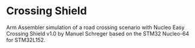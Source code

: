 # Crossing Shield

Arm Assembler simulation of a road crossing scenario with Nucleo Easy Crossing Shield v1.0 by Manuel Schreger based on the STM32 Nucleo-64 for STM32L152.